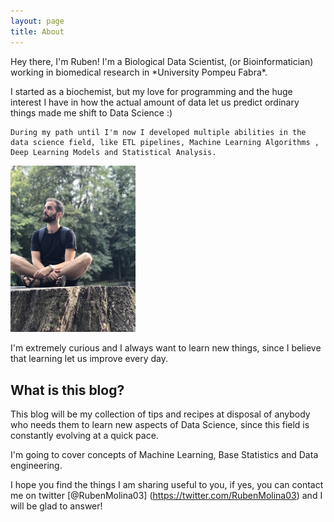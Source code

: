 ```yaml
---
layout: page
title: About
---
```



<p class="message">
  Hey there, I'm Ruben! I'm a Biological Data Scientist, (or Bioinformatician) working in biomedical research in *University Pompeu Fabra*.
</p>

<div class="row">
  <div class="column">
    I started as a biochemist, but my love for programming and the huge interest I have in how the actual amount of data let us predict ordinary things made me shift to Data Science :)

    During my path until I'm now I developed multiple abilities in the data science field, like ETL pipelines, Machine Learning Algorithms , Deep Learning Models and Statistical Analysis.
  </div>
  
  <div class="column">
    <img src="images/ruben.jpg" alt="Me" width="200"/>
  </div>
</div>

I'm extremely curious and I always want to learn new things, since I believe that learning let us improve every day.

## What is this blog?

This blog will be my collection of tips and recipes at disposal of anybody who needs them to learn new aspects of Data Science, since this field is constantly evolving at a quick pace.

I'm going to cover concepts of Machine Learning, Base Statistics and Data engineering.

I hope you find the things I am sharing useful to you, if yes, you can contact me on twitter [@RubenMolina03] (https://twitter.com/RubenMolina03) and I will be glad to answer!




